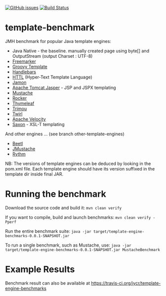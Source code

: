 [![GitHub issues](https://img.shields.io/github/issues/jycr/template-engine-benchmarks.svg)](https://github.com/jycr/template-engine-benchmarks/issues)
[![Build Status](https://travis-ci.org/jycr/template-engine-benchmarks.svg?branch=master)](https://travis-ci.org/jycr/template-engine-benchmarks)

template-benchmark
================

JMH benchmark for popular Java template engines:

* Java Native - the baseline. manually created page using byte[] and OutputStream (output Charset : UTF-8)
* [Freemarker](http://freemarker.org/)
* [Groovy Template](http://docs.groovy-lang.org/latest/html/documentation/template-engines.html)
* [Handlebars](https://github.com/jknack/handlebars.java)
* [HTTL](http://httl.github.io/en/) (Hyper-Text Template Language) 
* [Jamon](http://www.jamon.org)
* [Apache Tomcat Jasper](https://tomcat.apache.org/tomcat-8.5-doc/jasper-howto.html) - JSP and JSPX templating
* [Mustache](https://github.com/spullara/mustache.java)
* [Rocker](https://github.com/fizzed/rocker)
* [Thymeleaf](http://www.thymeleaf.org/)
* [Trimou](http://trimou.org/)
* [Twirl](https://github.com/playframework/twirl)
* [Apache Velocity](https://velocity.apache.org/)
* [Saxon](http://saxon.sourceforge.net/) - XSL-T templating


And other engines ... (see branch other-template-engines)

* [Beetl](http://ibeetl.com/guide/beetl.html)
* [JMustache ](https://github.com/samskivert/jmustache)
* [Rythm](http://rythmengine.org/)

NB: The versions of template engines can be deduced by looking in the pom.xml file.
Each template engine should have its version suffixed in the template dir inside final JAR.

Running the benchmark
======================


Download the source code and build it:
`mvn clean verify`

If you want to compile, build and launch benchmarks:
`mvn clean verify -Pperf`

Run the entire benchmark suite:
`java -jar target/template-engine-benchmarks-0.0.1-SNAPSHOT.jar`

To run a single benchmark, such as Mustache, use:
`java -jar target/template-engine-benchmarks-0.0.1-SNAPSHOT.jar MustacheBenchmark`

Example Results
===============

Benchmark result can also be available at https://travis-ci.org/jycr/template-engine-benchmarks
